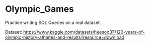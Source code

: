 # Olympic_Games

Practice writing SQL Queries on a real dataset.

Dataset: https://www.kaggle.com/datasets/heesoo37/120-years-of-olympic-history-athletes-and-results?resource=download
